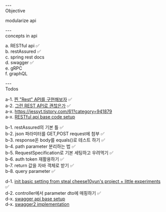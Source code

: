 ---\
Objective

modularize api


---\
concepts in api


a. RESTful api :white_check_mark:\
b. restAssured :white_check_mark:\
c. spring rest docs\
d. swagger :white_check_mark:\
e. gRPC\
f. graphQL




---\
Todos


a-1. [찐 "Rest" API를 구현해보자](https://jessyt.tistory.com/m/61?category=941879) :white_check_mark:\
a-2. [그런 REST API로 괜찮은가](https://www.youtube.com/watch?v=RP_f5dMoHFc&ab_channel=naverd2) :white_check_mark:\
a-x. https://jessyt.tistory.com/61?category=941879 \
a-x. [RESTful api base code setup](https://github.com/Around-Hub-Studio/AroundHub_SpringBoot)

b-1. restAssured의 기본 틀 :white_check_mark:\
b-2. json 파라미터를 GET,POST request에 첨부 :white_check_mark:\
b-3. response온 body를 equals()로 테스트 하기 :white_check_mark:\
b-4. path parameter 분리하는 법 :white_check_mark:\
b-5. RequestSpecification로 기본 세팅하고 우려먹기 :white_check_mark:\
b-6. auth token 재활용하기 :white_check_mark:\
b-7. return 값을 자바 객체로 받기 :white_check_mark:\
b-8. query parameter :white_check_mark:


d-1. [init basic setting from steal cheese10yun's project + little experiments](https://github.dev/cheese10yun/spring-jpa-best-practices/tree/step-01) :white_check_mark:\
d-2. controller에서 parameter dto에 매핑하기 :white_check_mark:\
d-x. [swagger api base setup](https://swagger.io/docs/) \
d-x. [swagger2 implementation](https://www.youtube.com/watch?v=Q27PGBYmHNA&ab_channel=%EC%96%B4%EB%9D%BC%EC%9A%B4%EB%93%9C%ED%97%88%EB%B8%8C%EC%8A%A4%ED%8A%9C%EB%94%94%EC%98%A4-AroundHubStudio)

